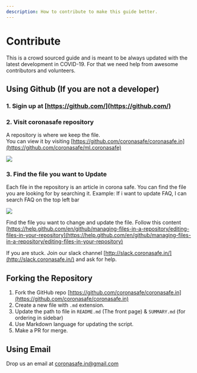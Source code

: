 ```yaml
---
description: How to contribute to make this guide better.
---
```


# Contribute

This is a crowd sourced guide and is meant to be always updated with the latest development in COVID-19. For that we need help from awesome contributors and volunteers.

## Using Github \(If you are not a developer\) <a id="using-github"></a>

### 1. Sigin up at [https://github.com/](https://github.com/)

### 2. Visit coronasafe repository

A repository is where we keep the file.  
You can view it by visiting [https://github.com/coronasafe/coronasafe.in](https://github.com/coronasafe/ml.coronasafe)

![](https://github.com/coronasafe/kannada/tree/ffe446105ff72edfc291027827e0ed1c64381ddf/.gitbook/assets/git1.png)

### 3. Find the file you want to Update

Each file in the repository is an article in corona safe. You can find the file you are looking for by searching it. Example: If i want to update FAQ, I can search FAQ on the top left bar

![](https://github.com/coronasafe/kannada/tree/ffe446105ff72edfc291027827e0ed1c64381ddf/.gitbook/assets/git-2.png)

Find the file you want to change and update the file. Follow this content [https://help.github.com/en/github/managing-files-in-a-repository/editing-files-in-your-repository](https://help.github.com/en/github/managing-files-in-a-repository/editing-files-in-your-repository)

If you are stuck. Join our slack channel [http://slack.coronasafe.in/](http://slack.coronasafe.in/) and ask for help.

## Forking the Repository <a id="using-github"></a>

1. Fork the GitHub repo [https://github.com/coronasafe/coronasafe.in](https://github.com/coronasafe/coronasafe.in)
2. Create a new file with `.md` extension.
3. Update the path to file in `README.md` \(The front page\) & `SUMMARY.md` \(for ordering in sidebar\)
4. Use Markdown language for updating the script.
5. Make a PR for merge.

## Using Email <a id="using-email"></a>

Drop us an email at [coronasafe.in@gmail.com](mailto:coronasafe.in@gmail.com)

